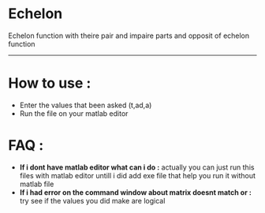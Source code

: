 # Echelon
Echelon function with theire pair and impaire parts and opposit of echelon function 
___________________________________________________________________________________
# How to use :
- Enter the values that been asked (t,ad,a)
- Run the file on your matlab editor 
# FAQ :
- **If i dont have matlab editor what can i do :** actually you can just run this files with matlab editor untill i did add exe file that help you run it without matlab file 
- **If i had error on the command window about matrix doesnt match or :** try see if the values you did make are logical 